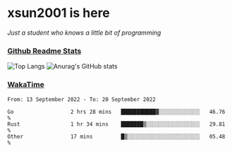 # xsun2001 is here

*Just a student who knows a little bit of programming*

### [Github Readme Stats](https://github.com/anuraghazra/github-readme-stats)

![Top Langs](https://github-readme-stats.vercel.app/api/top-langs/?username=xsun2001&layout=compact&theme=radical) ![Anurag's GitHub stats](https://github-readme-stats.vercel.app/api?username=xsun2001&show_icons=true&theme=radical)

### [WakaTime](https://wakatime.com)

<!--START_SECTION:waka-->

```text
From: 13 September 2022 - To: 20 September 2022

Go                  2 hrs 28 mins   ███████████▓░░░░░░░░░░░░░   46.76 %
Rust                1 hr 34 mins    ███████▒░░░░░░░░░░░░░░░░░   29.81 %
Other               17 mins         █▒░░░░░░░░░░░░░░░░░░░░░░░   05.48 %
```

<!--END_SECTION:waka-->
